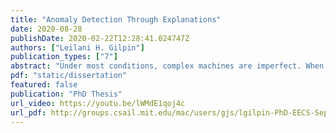 ```yaml
---
title: "Anomaly Detection Through Explanations"
date: 2020-08-28
publishDate: 2020-02-22T12:28:41.024747Z
authors: ["Leilani H. Gilpin"]
publication_types: ["7"]
abstract: "Under most conditions, complex machines are imperfect. When errors occur, as they inevitably will, these machines need to be able to (1) localize the error and (2) take appropriate action to mitigate the repercussions of a possible failure. My thesis con- tributes a system architecture that reconciles local errors and inconsistencies amongst parts. I represent a complex machine as a hierarchical model of introspective sub- systems working together towards a common goal. The subsystems communicate in a common symbolic language. In the process of this investigation, I constructed a set of reasonableness monitors to diagnose and explain local errors, and a system- wide architecture, Anomaly Detection through Explanations (ADE), which reconciles system-wide failures. The ADE architecture contributes an explanation synthesizer that produces an argument tree, which in turn can be backtracked and queried for support and counterfactual explanations. I have applied my results to explain incor- rect labels in semi-autonomous vehicle data. A series of test simulations show the accuracy and performance of this architecture based on real-world, anomalous driving scenarios. My work has opened up the new area of explanatory anomaly detection, towards a vision in which: complex machines will be articulate by design; dynamic, internal explanations will be part of the design criteria, and system-level explanations will be able to be challenged in an adversarial proceeding."
pdf: "static/dissertation"
featured: false
publication: "PhD Thesis"
url_video: https://youtu.be/lWMdE1qoj4c
url_pdf: http://groups.csail.mit.edu/mac/users/gjs/lgilpin-PhD-EECS-Sept2020.pdf
---
```


